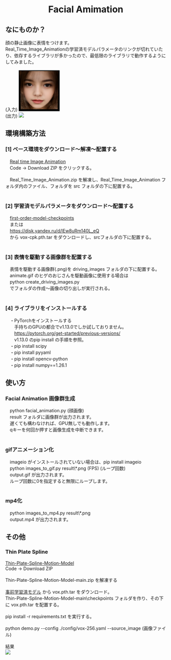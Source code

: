 <html lang="ja">
    <head>
        <meta charset="utf-8" />
    </head>
    <body>
        <h1><center>Facial Amimation</center></h1>
        <h2>なにものか？</h2>
        <p>
            顔の静止画像に表情をつけます。<br>
            Real_Time_Image_Animationの学習済モデルパラメータのリンクが切れていたり、依存するライブラリが多かったので、最低限のライブラリで動作するようにしてみました。<br>
            <br>
            (入力)
            <img src="images/input.png"><br>
            (出力)
            <img src="images/output.gif"><br>
        </p>
        <h2>環境構築方法</h2>
        <p>
            <h3>[1] ベース環境をダウンロード～解凍～配置する</h3>
            　<a href="https://github.com/anandpawara/Real_Time_Image_Animation">Real time Image Animation</a><br>
            　Code → Download ZIP をクリックする。<br>
            <br>
            　Real_Time_Image_Animation.zip を解凍し、Real_Time_Image_Animation フォルダ内のファイル、フォルダを src フォルダの下に配置する。<br>
            <br>
            <h3>[2] 学習済モデルパラメータをダウンロード～配置する</h3>
            　<a href="https://drive.google.com/drive/folders/1PyQJmkdCsAkOYwUyaj_l-l0as-iLDgeH">first-order-model-checkpoints</a><br>
            　または<br>
            　<a href="https://disk.yandex.ru/d/lEw8uRm140L_eQ">https://disk.yandex.ru/d/lEw8uRm140L_eQ</a><br>
            　から vox-cpk.pth.tar をダウンロードし、srcフォルダの下に配置する。<br>
            <br>
            <h3>[3] 表情を駆動する画像群を配置する</h3>
            　表情を駆動する画像群(.png)を driving_images フォルダの下に配置する。<br>
            　animate.gif のヒゲのおじさんを駆動画像に使用する場合は<br>
            　python create_driving_images.py <br>
            　でフォルダの作成～画像の切り出しが実行される。<br>
            <br>
            <h3>[4] ライブラリをインストールする</h3>
            　・PyTorchをインストールする<br>
            　　手持ちのGPUの都合でv1.13.0でしか試しておりません。<br>
            　　<a href="https://pytorch.org/get-started/previous-versions/">https://pytorch.org/get-started/previous-versions/</a><br>
            　　v1.13.0 のpip install の手順を参照。<br>
            　・pip install scipy<br>
            　・pip install pyyaml<br>
            　・pip install opencv-python<br>
            　・pip install numpy==1.26.1<br>
        </p>
        <h2>使い方</h2>
        <p>
            <h3>Facial Animation 画像群生成</h3>
            　python facial_animation.py (顔画像)<br>
            　result フォルダに画像群が出力されます。<br>
            　遅くても構わなければ、GPU無しでも動作します。<br>
            　qキーを何回か押すと画像生成を中断できます。<br>
            <br>
            <h3>gifアニメーション化</h3>
            　imageio がインストールされていない場合は、pip install imageio<br>
            　python images_to_gif.py result\*.png (FPS) (ループ回数)<br>
            　output.gif が出力されます。<br>
            　ループ回数に0を指定すると無限にループします。<br>
            <br>
            <h3>mp4化</h3>
            　python images_to_mp4.py result\*.png<br>
            　output.mp4 が出力されます。<br> 
        </p>
        <h2>その他</h2>
        <h3>Thin Plate Spline</h3>
        <p>
            <a href="https://github.com/yoyo-nb/Thin-Plate-Spline-Motion-Model">Thin-Plate-Spline-Motion-Model</a><br>
            Code → Download ZIP<br>
            <br>
            Thin-Plate-Spline-Motion-Model-main.zip を解凍する<br>
            <br>
            <a href="https://disk.yandex.com/d/bWopgbGj1ZUV1w">事前学習済モデル</a> から vox.pth.tar をダウンロード。<br>
            Thin-Plate-Spline-Motion-Model-main\checkpoints フォルダを作り、その下に vox.pth.tar を配置する。<br>
            <br>
            pip install -r requirements.txt を実行する。<br>
            <br>
            python demo.py --config ./config/vox-256.yaml --source_image (画像ファイル)<br>
            <br>
            結果<br>
            <img src="images/result_thin_plate_spline.gif">
        </p>
    </body>
</html>
